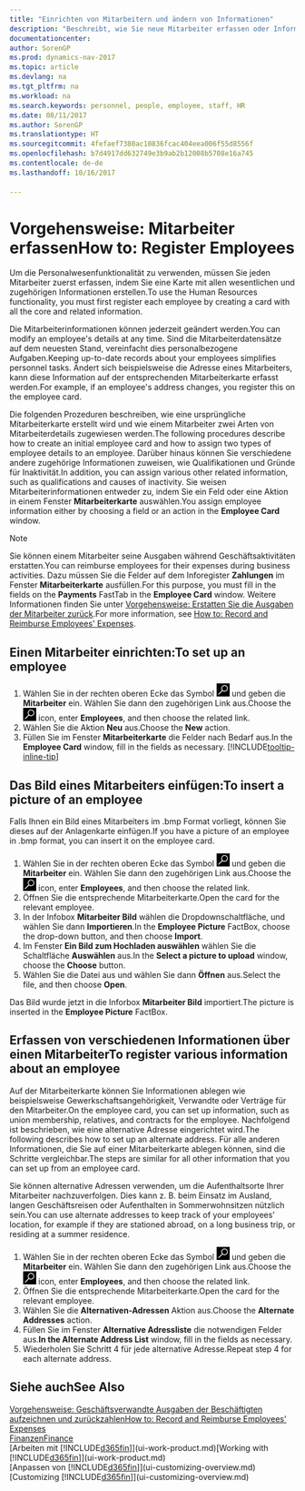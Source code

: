 ```yaml
---
title: "Einrichten von Mitarbeitern und ändern von Informationen"
description: "Beschreibt, wie Sie neue Mitarbeiter erfassen oder Informationen für vorhandene Mitarbeiter bearbeiten."
documentationcenter: 
author: SorenGP
ms.prod: dynamics-nav-2017
ms.topic: article
ms.devlang: na
ms.tgt_pltfrm: na
ms.workload: na
ms.search.keywords: personnel, people, employee, staff, HR
ms.date: 08/11/2017
ms.author: SorenGP
ms.translationtype: HT
ms.sourcegitcommit: 4fefaef7380ac10836fcac404eea006f55d8556f
ms.openlocfilehash: b7d4917dd632749e3b9ab2b12008b5708e16a745
ms.contentlocale: de-de
ms.lasthandoff: 10/16/2017

---
```

# <a name="how-to-register-employees"></a><span data-ttu-id="9edf0-103">Vorgehensweise: Mitarbeiter erfassen</span><span class="sxs-lookup"><span data-stu-id="9edf0-103">How to: Register Employees</span></span>
<span data-ttu-id="9edf0-104">Um die Personalwesenfunktionalität zu verwenden, müssen Sie jeden Mitarbeiter zuerst erfassen, indem Sie eine Karte mit allen wesentlichen und zugehörigen Informationen erstellen.</span><span class="sxs-lookup"><span data-stu-id="9edf0-104">To use the Human Resources functionality, you must first register each employee by creating a card with all the core and related information.</span></span>

<span data-ttu-id="9edf0-105">Die Mitarbeiterinformationen können jederzeit geändert werden.</span><span class="sxs-lookup"><span data-stu-id="9edf0-105">You can modify an employee's details at any time.</span></span> <span data-ttu-id="9edf0-106">Sind die Mitarbeiterdatensätze auf dem neuesten Stand, vereinfacht dies personalbezogene Aufgaben.</span><span class="sxs-lookup"><span data-stu-id="9edf0-106">Keeping up-to-date records about your employees simplifies personnel tasks.</span></span> <span data-ttu-id="9edf0-107">Ändert sich beispielsweise die Adresse eines Mitarbeiters, kann diese Information auf der entsprechenden Mitarbeiterkarte erfasst werden.</span><span class="sxs-lookup"><span data-stu-id="9edf0-107">For example, if an employee's address changes, you register this on the employee card.</span></span>

<span data-ttu-id="9edf0-108">Die folgenden Prozeduren beschreiben, wie eine ursprüngliche Mitarbeiterkarte erstellt wird und wie einem Mitarbeiter zwei Arten von Mitarbeiterdetails zugewiesen werden.</span><span class="sxs-lookup"><span data-stu-id="9edf0-108">The following procedures describe how to create an initial employee card and how to assign two types of employee details to an employee.</span></span> <span data-ttu-id="9edf0-109">Darüber hinaus können Sie verschiedene andere zugehörige Informationen zuweisen, wie Qualifikationen und Gründe für Inaktivität.</span><span class="sxs-lookup"><span data-stu-id="9edf0-109">In addition, you can assign various other related information, such as qualifications and causes of inactivity.</span></span> <span data-ttu-id="9edf0-110">Sie weisen Mitarbeiterinformationen entweder zu, indem Sie ein Feld oder eine Aktion in einem Fenster **Mitarbeiterkarte** auswählen.</span><span class="sxs-lookup"><span data-stu-id="9edf0-110">You assign employee information either by choosing a field or an action in the **Employee Card** window.</span></span>

> [!NOTE]  
> <span data-ttu-id="9edf0-111">Sie können einem Mitarbeiter seine Ausgaben während Geschäftsaktivitäten erstatten.</span><span class="sxs-lookup"><span data-stu-id="9edf0-111">You can reimburse employees for their expenses during business activities.</span></span> <span data-ttu-id="9edf0-112">Dazu müssen Sie die Felder auf dem Inforegister **Zahlungen** im Fenster **Mitarbeiterkarte** ausfüllen.</span><span class="sxs-lookup"><span data-stu-id="9edf0-112">For this purpose, you must fill in the fields on the **Payments** FastTab in the **Employee Card** window.</span></span> <span data-ttu-id="9edf0-113">Weitere Informationen finden Sie unter [Vorgehensweise: Erstatten Sie die Ausgaben der Mitarbeiter zurück](finance-how-record-reimburse-employee-expenses.md).</span><span class="sxs-lookup"><span data-stu-id="9edf0-113">For more information, see [How to: Record and Reimburse Employees' Expenses](finance-how-record-reimburse-employee-expenses.md).</span></span>

## <a name="to-set-up-an-employee"></a><span data-ttu-id="9edf0-114">Einen Mitarbeiter einrichten:</span><span class="sxs-lookup"><span data-stu-id="9edf0-114">To set up an employee</span></span>
1. <span data-ttu-id="9edf0-115">Wählen Sie in der rechten oberen Ecke das Symbol ![Nach Seite oder Bericht suchen](media/ui-search/search_small.png "Nach Seite oder Bericht suchen") und geben die **Mitarbeiter** ein. Wählen Sie dann den zugehörigen Link aus.</span><span class="sxs-lookup"><span data-stu-id="9edf0-115">Choose the ![Search for Page or Report](media/ui-search/search_small.png "Search for Page or Report icon") icon, enter **Employees**, and then choose the related link.</span></span>
2. <span data-ttu-id="9edf0-116">Wählen Sie die Aktion **Neu** aus.</span><span class="sxs-lookup"><span data-stu-id="9edf0-116">Choose the **New** action.</span></span>
3. <span data-ttu-id="9edf0-117">Füllen Sie im Fenster **Mitarbeiterkarte** die Felder nach Bedarf aus.</span><span class="sxs-lookup"><span data-stu-id="9edf0-117">In the **Employee Card** window, fill in the fields as necessary.</span></span> [!INCLUDE[tooltip-inline-tip](includes/tooltip-inline-tip_md.md)]

## <a name="to-insert-a-picture-of-an-employee"></a><span data-ttu-id="9edf0-118">Das Bild eines Mitarbeiters einfügen:</span><span class="sxs-lookup"><span data-stu-id="9edf0-118">To insert a picture of an employee</span></span>
<span data-ttu-id="9edf0-119">Falls Ihnen ein Bild eines Mitarbeiters im .bmp Format vorliegt, können Sie dieses auf der Anlagenkarte einfügen.</span><span class="sxs-lookup"><span data-stu-id="9edf0-119">If you have a picture of an employee in .bmp format, you can insert it on the employee card.</span></span>

1. <span data-ttu-id="9edf0-120">Wählen Sie in der rechten oberen Ecke das Symbol ![Nach Seite oder Bericht suchen](media/ui-search/search_small.png "Nach Seite oder Bericht suchen") und geben die **Mitarbeiter** ein. Wählen Sie dann den zugehörigen Link aus.</span><span class="sxs-lookup"><span data-stu-id="9edf0-120">Choose the ![Search for Page or Report](media/ui-search/search_small.png "Search for Page or Report icon") icon, enter **Employees**, and then choose the related link.</span></span>
2. <span data-ttu-id="9edf0-121">Öffnen Sie die entsprechende Mitarbeiterkarte.</span><span class="sxs-lookup"><span data-stu-id="9edf0-121">Open the card for the relevant employee.</span></span>
3. <span data-ttu-id="9edf0-122">In der Infobox **Mitarbeiter Bild** wählen die Dropdownschaltfläche, und wählen Sie dann **Importieren**.</span><span class="sxs-lookup"><span data-stu-id="9edf0-122">In the **Employee Picture** FactBox, choose the drop-down button, and then choose **Import**.</span></span>
4. <span data-ttu-id="9edf0-123">Im Fenster **Ein Bild zum Hochladen auswählen** wählen Sie die Schaltfläche **Auswählen** aus.</span><span class="sxs-lookup"><span data-stu-id="9edf0-123">In the **Select a picture to upload** window, choose the **Choose** button.</span></span>
5. <span data-ttu-id="9edf0-124">Wählen Sie die Datei aus und wählen Sie dann **Öffnen** aus.</span><span class="sxs-lookup"><span data-stu-id="9edf0-124">Select the file, and then choose **Open**.</span></span>

<span data-ttu-id="9edf0-125">Das Bild wurde jetzt in die Inforbox **Mitarbeiter Bild** importiert.</span><span class="sxs-lookup"><span data-stu-id="9edf0-125">The picture is inserted in the **Employee Picture** FactBox.</span></span>

## <a name="to-register-various-information-about-an-employee"></a><span data-ttu-id="9edf0-126">Erfassen von verschiedenen Informationen über einen Mitarbeiter</span><span class="sxs-lookup"><span data-stu-id="9edf0-126">To register various information about an employee</span></span>
<span data-ttu-id="9edf0-127">Auf der Mitarbeiterkarte können Sie Informationen ablegen wie beispielsweise Gewerkschaftsangehörigkeit, Verwandte oder Verträge für den Mitarbeiter.</span><span class="sxs-lookup"><span data-stu-id="9edf0-127">On the employee card, you can set up information, such as union membership, relatives, and contracts for the employee.</span></span> <span data-ttu-id="9edf0-128">Nachfolgend ist beschrieben, wie eine alternative Adresse eingerichtet wird.</span><span class="sxs-lookup"><span data-stu-id="9edf0-128">The following describes how to set up an alternate address.</span></span> <span data-ttu-id="9edf0-129">Für alle anderen Informationen, die Sie auf einer Mitarbeiterkarte ablegen können, sind die Schritte vergleichbar.</span><span class="sxs-lookup"><span data-stu-id="9edf0-129">The steps are similar for all other information that you can set up from an employee card.</span></span>

<span data-ttu-id="9edf0-130">Sie können alternative Adressen verwenden, um die Aufenthaltsorte Ihrer Mitarbeiter nachzuverfolgen. Dies kann z. B. beim Einsatz im Ausland, langen Geschäftsreisen oder Aufenthalten in Sommerwohnsitzen nützlich sein.</span><span class="sxs-lookup"><span data-stu-id="9edf0-130">You can use alternate addresses to keep track of your employees’ location, for example if they are stationed abroad, on a long business trip, or residing at a summer residence.</span></span>

1. <span data-ttu-id="9edf0-131">Wählen Sie in der rechten oberen Ecke das Symbol ![Nach Seite oder Bericht suchen](media/ui-search/search_small.png "Nach Seite oder Bericht suchen") und geben die **Mitarbeiter** ein. Wählen Sie dann den zugehörigen Link aus.</span><span class="sxs-lookup"><span data-stu-id="9edf0-131">Choose the ![Search for Page or Report](media/ui-search/search_small.png "Search for Page or Report icon") icon, enter **Employees**, and then choose the related link.</span></span>
2. <span data-ttu-id="9edf0-132">Öffnen Sie die entsprechende Mitarbeiterkarte.</span><span class="sxs-lookup"><span data-stu-id="9edf0-132">Open the card for the relevant employee.</span></span>
3. <span data-ttu-id="9edf0-133">Wählen Sie die **Alternativen-Adressen** Aktion aus.</span><span class="sxs-lookup"><span data-stu-id="9edf0-133">Choose the **Alternate Addresses** action.</span></span>
4. <span data-ttu-id="9edf0-134">Füllen Sie im Fenster **Alternative Adressliste** die notwendigen Felder aus.</span><span class="sxs-lookup"><span data-stu-id="9edf0-134">**In the Alternate Address List** window, fill in the fields as necessary.</span></span>
5. <span data-ttu-id="9edf0-135">Wiederholen Sie Schritt 4 für jede alternative Adresse.</span><span class="sxs-lookup"><span data-stu-id="9edf0-135">Repeat step 4 for each alternate address.</span></span>

## <a name="see-also"></a><span data-ttu-id="9edf0-136">Siehe auch</span><span class="sxs-lookup"><span data-stu-id="9edf0-136">See Also</span></span>
[<span data-ttu-id="9edf0-137">Vorgehensweise: Geschäftsverwandte Ausgaben der Beschäftigten aufzeichnen und zurückzahlen</span><span class="sxs-lookup"><span data-stu-id="9edf0-137">How to: Record and Reimburse Employees' Expenses</span></span>](finance-how-record-reimburse-employee-expenses.md)  
[<span data-ttu-id="9edf0-138">Finanzen</span><span class="sxs-lookup"><span data-stu-id="9edf0-138">Finance</span></span>](finance.md)  
<span data-ttu-id="9edf0-139">[Arbeiten mit [!INCLUDE[d365fin](includes/d365fin_md.md)]](ui-work-product.md)</span><span class="sxs-lookup"><span data-stu-id="9edf0-139">[Working with [!INCLUDE[d365fin](includes/d365fin_md.md)]](ui-work-product.md)</span></span>  
<span data-ttu-id="9edf0-140">[Anpassen von [!INCLUDE[d365fin](includes/d365fin_md.md)]](ui-customizing-overview.md)</span><span class="sxs-lookup"><span data-stu-id="9edf0-140">[Customizing [!INCLUDE[d365fin](includes/d365fin_md.md)]](ui-customizing-overview.md)</span></span>

